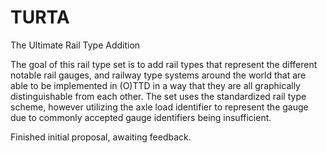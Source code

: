# TURTA
The Ultimate Rail Type Addition

The goal of this rail type set is to add rail types that represent the different notable rail gauges, and railway type systems around the world that are able to be implemented in (O)TTD in a way that they are all graphically distinguishable from each other. The set uses the standardized rail type scheme, however utilizing the axle load identifier to represent the gauge due to commonly accepted gauge identifiers being insufficient.


Finished initial proposal, awaiting feedback.
